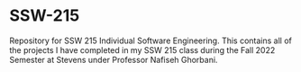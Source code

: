 # SSW-215
Repository for SSW 215 Individual Software Engineering. 
This contains all of the projects I have completed in my SSW 215 class during the Fall 2022 Semester at Stevens under Professor Nafiseh Ghorbani. 
